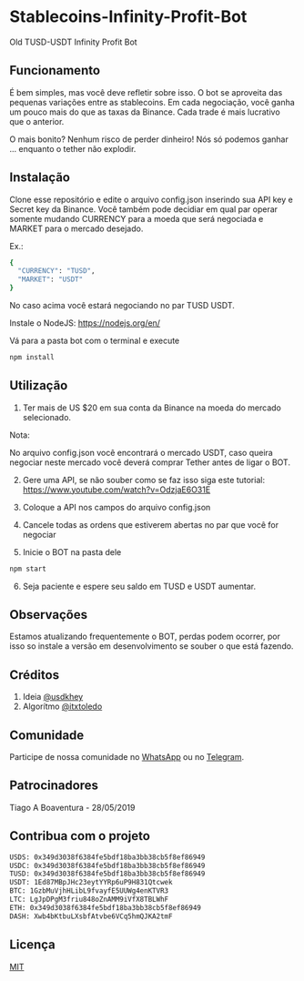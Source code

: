 # Stablecoins-Infinity-Profit-Bot
Old TUSD-USDT Infinity Profit Bot

## Funcionamento

É bem simples, mas você deve refletir sobre isso. O bot se aproveita das pequenas variações entre as stablecoins. Em cada negociação, você ganha um pouco mais do que as taxas da Binance. Cada trade é mais lucrativo que o anterior.

O mais bonito? Nenhum risco de perder dinheiro! Nós só podemos ganhar ... enquanto o tether não explodir.

## Instalação

Clone esse repositório e edite o arquivo config.json inserindo sua API key e Secret key da Binance.
Você também pode decidiar em qual par operar somente mudando CURRENCY para a moeda que será negociada e MARKET para o mercado desejado. 

Ex.: 

```bash
{
  "CURRENCY": "TUSD", 
  "MARKET": "USDT"
}
```
No caso acima você estará negociando no par TUSD USDT.

Instale o NodeJS: https://nodejs.org/en/

Vá para a pasta bot com o terminal e execute

```bash
npm install
```

## Utilização

1. Ter mais de US $20 em sua conta da Binance na moeda do mercado selecionado. 

Nota:

No arquivo config.json você encontrará o mercado USDT, caso queira negociar neste mercado você deverá comprar Tether antes de ligar o BOT.

2. Gere uma API, se não souber como se faz isso siga este tutorial: https://www.youtube.com/watch?v=OdzjaE6O31E

3. Coloque a API nos campos do arquivo config.json

4. Cancele todas as ordens que estiverem abertas no par que você for negociar

5. Inicie o BOT na pasta dele

```bash
npm start
```

6. Seja paciente e espere seu saldo em TUSD e USDT aumentar.

## Observações
Estamos atualizando frequentemente o BOT, perdas podem ocorrer, por isso so instale a versão em desenvolvimento se souber o que está fazendo.

## Créditos
1. Ideia [@usdkhey](https://github.com/usdkhey)
2. Algorítmo [@itxtoledo](https://github.com/itxtoledo)

## Comunidade
Participe de nossa comunidade no [WhatsApp](https://chat.whatsapp.com/KxB0etimVPQL3ncEn8u7tO)
ou no [Telegram](https://t.me/bitragem).

## Patrocinadores
Tiago A Boaventura - 28/05/2019

## Contribua com o projeto
```bash
USDS: 0x349d3038f6384fe5bdf18ba3bb38cb5f8ef86949
USDC: 0x349d3038f6384fe5bdf18ba3bb38cb5f8ef86949
TUSD: 0x349d3038f6384fe5bdf18ba3bb38cb5f8ef86949
USDT: 1Ed87MBpJHc23eytYYRp6uP9H831Qtcwek
BTC: 1GzbMuVjhHLibL9fvayfE5UUWg4enKTVR3
LTC: LgJpDPgM3friu848oZnAMM9iVfX8TBLWhF
ETH: 0x349d3038f6384fe5bdf18ba3bb38cb5f8ef86949
DASH: Xwb4bKtbuLXsbfAtvbe6VCq5hmQJKA2tmF
```

## Licença
[MIT](https://choosealicense.com/licenses/mit/)
